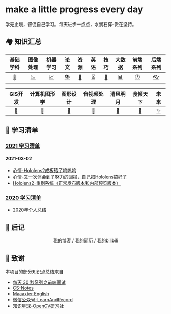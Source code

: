 # make a little progress every day
学无止境，督促自己学习。每天进步一点点，水滴石穿-贵在坚持。

## 🏘️ 知识汇总
|      基础学科      |      图像处理      |      机器学习      |         论文          |      资源      |        英语        |     技巧     |      大数据      |      前端系列      |      后端系列      |
| :----------------: | :----------------: | :----------------: | :--------------: | :-------------------: | :------------: | :----------------: | :--------------: | :----------------: | :----------------: |
| [📐](./基础学科.md) | [📉](./图像处理.md) | [📈](./机器学习.md) | [️📚](./论文/README.md) | [💎](./资源.md) | [⏳](./英语汇总.md) | [🔐](./技巧篇.md) | [📊](./大数据.md) | [🕛](./前端系列.md) | [👓](./后端系列.md) |

|      GIS开发      |      计算机图形学      |      图形设计      |      音视频处理      |      清风明月      |      食倾天下      |      未来      |
| :---------------: | :--------------------: | :----------------: | :----------------: | :----------------: | :----------------: | :----------------: |
| [🔨](./GIS开发.md) | [🔗](./计算机图形学.md) | [🎨](./图形设计.md) | [🎵](./音视频处理.md) | [🎈](./清风明月.md) | [🥘](./食倾天下.md) | [✨](./未来.md) |

## 📃 学习清单
### [2021 学习清单](./2021/README.md)
#### 2021-03-02
* [心情-Hololens2成板砖了呜呜呜](./2021/2021-03/2021-03-02/心情-Hololens2成板砖了呜呜呜.md)
* [心情-又一次体会到了努力的回报，自己把Hololens搞好了](./2021/2021-03/2021-03-02/心情-又一次体会到了努力的回报，自己把Hololens搞好了.md)
* [Hololens2-重刷系统（正常发布版本和内部预览版本）](./2021/2021-03/2021-03-02/Hololens2-重刷系统（正常发布版本和内部预览版本）.md)

### [2020 学习清单](./2020/README.md)
* [2020年个人总结](./2020/2020年个人总结.md)

## 📝 后记
<div align="center">
	<a href="http://systemcall.gitee.io/keep-thinking"> 我的博客 </a> / <a href="./resume.md"> 我的简历 </a> / <a href="https://space.bilibili.com/106491836"> 我的bilibili </a>
</div>

## 🙏 致谢
本项目的部分知识点总结来自
* [每天 30 秒系列之前端面试](https://hacpai.com/article/1544793046274)
* [CS-Notes](https://github.com/CyC2018/CS-Notes)
* [Maaaxter English](https://www.youtube.com/channel/UCO8GewbsHFFmJn4kLLq1WXQ)
* [微信公众号-LearnAndRecord](https://mp.weixin.qq.com/s/N7L5tUm_lGvZbgaOOWZuvQ)
* [知识星球-OpenCV研习社](https://mp.weixin.qq.com/s/61kCgN5hQoXZSBzdP4Ufhw)
